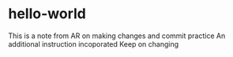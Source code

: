 # hello-world
This is a note from AR on making changes and commit practice
An additional instruction incoporated
Keep on changing
